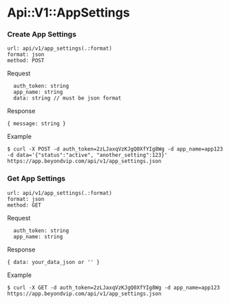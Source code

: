 # Api::V1::AppSettings

### Create App Settings
    url: api/v1/app_settings(.:format)
    format: json
    method: POST

  Request

      auth_token: string
      app_name: string
      data: string // must be json format

  Response

    { message: string }

  Example

    $ curl -X POST -d auth_token=2zLJaxqVzKJgQ0XfYIg8Wg -d app_name=app123 -d data='{"status":"active", "another_setting":123}' https://app.beyondvip.com/api/v1/app_settings.json

### Get App Settings
    url: api/v1/app_settings(.:format)
    format: json
    method: GET

  Request

      auth_token: string
      app_name: string

  Response

    { data: your_data_json or '' }

  Example

    $ curl -X GET -d auth_token=2zLJaxqVzKJgQ0XfYIg8Wg -d app_name=app123 https://app.beyondvip.com/api/v1/app_settings.json
